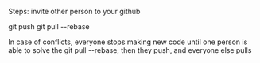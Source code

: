 Steps:
invite other person to your github

git push
git pull --rebase

In case of conflicts, everyone stops making new code until one person is able to solve the git pull --rebase, then they push, and everyone else pulls


